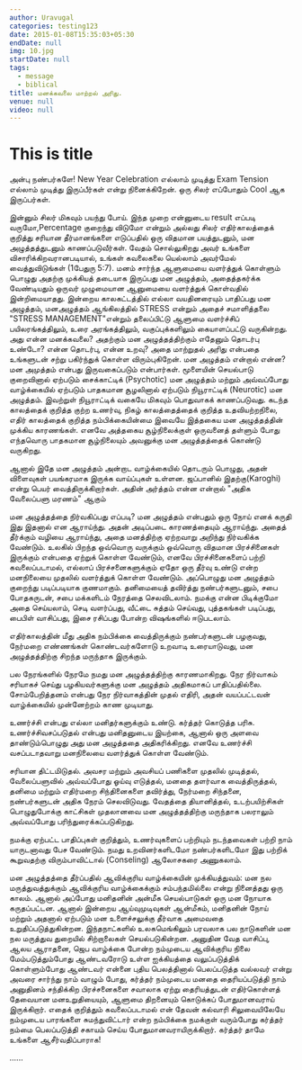 ```yaml
---
author: Uravugal
categories: testing123
date: 2015-01-08T15:35:03+05:30
endDate: null
img: 10.jpg
startDate: null
tags: 
  - message
  - biblical
title: மனக்கவலை மாற்றல் அரிது.
venue: null
video: null
---
```

# This is title
அன்பு நண்பர்களே! New Year Celebration எல்லாம் முடித்து Exam Tension எல்லாம் முடித்து இருப்பீர்கள் என்று நினைக்கிறேன். ஒரு சிலர் எப்போதும் Cool ஆக இருப்பர்கள். 

<!--more-->

இன்னும் சிலர் மிகவும் பயந்து போய். இந்த முறை என்னுடைய result எப்படி வருமோ,Percentage குறைந்து விடுமோ என்றும் அல்லது சிலர் எதிர்காலத்தைக் குறித்து சரியான தீர்மானங்களை எடுப்பதில் ஒரு விதமான பயத்துடனும், மன அழுத்தத்துடனும் காணப்படுவீர்கள். வேதம் சொல்லுகிறது அவர் உங்களை விசாரிக்கிறவரானபடியால், உங்கள் கவலைகலை யெல்லாம் அவர்மேல் வைத்துவிடுங்கள் (1பேதுரு 5:7). மனம் சார்ந்த ஆளுமையை வளர்த்துக் கொள்ளும் பொழுது அதற்கு முக்கியத் தடையாக இருப்பது மன அழுத்தம், அதைத்தகர்க்க வேண்டியதும் ஒருவர் முழுமையான ஆனுமையை வளர்த்துக் கொள்வதில் இன்றிமையாதது.
இன்றைய காலகட்டத்தில் எல்லா வயதினரையும் பாதிப்பது மன அழுத்தம், மனஅழுத்தம் ஆங்கிலத்தில் STRESS என்றும் அதைச் சமாளித்தலை "STRESS MANAGEMENT"என்றும் தலைப்பிட்டு ஆளுமை வளர்ச்சிப் பயிலரங்கத்திலும், உரை அரங்கத்திலும், வகுப்புக்களிலும் கையாளப்பட்டு வருகின்றது.
அது என்ன மனக்கவலை? அதற்கும் மன அழுத்தத்திற்கும் எதேனும் தொடர்பு உண்டோ? என்ன தொடர்பு, என்ன உறவு? அதை மாற்றுதல் அரிது என்பதை உங்களுடன் சற்று பகிர்ந்துக் கொள்ள விரும்புகிறேன்.
மன அழுத்தம் என்றால் என்ன?
மன அமுத்தம் என்பது இருவகைப்படும் என்பார்கள். மூளையின் செயல்பாடு குறைவினால் ஏற்படும் சைக்காட்டிக் (Psychotic) மன அழுத்தம் மற்றும் அவ்வப்போது வாழ்க்கையில் ஏற்படும் பாதகமான சூழலினால் ஏற்படும் நியூராட்டிக் (Neurotic) மன அழுத்தம். இவற்றுள் நியூராட்டிக் வகையே மிகவும் பொதுவாகக் காணப்படுவது. கடந்த காலத்தைக் குறித்த குற்ற உணர்வு, நிகழ் காலத்தைத்தைக் குறித்த உதவியற்றநிலை,
எதிர் காலத்தைக் குறித்த நம்பிக்கையின்மை இவையே இத்தகைய மன அழுத்தத்தின் முக்கிய காரணங்கள். எனவே அத்தகைய சூழ்நிலைக்குள் ஒருவனைத் தள்ளும் போது எந்தவொரு பாதகமான சூழ்நிலையும் அவனுக்கு மன அழுத்தத்தைக் கொண்டு வருகிறது.

ஆனால் இதே மன அழுத்தம் அன்றாட வாழ்க்கையில் தொடரும் பொழுது, அதன் விளைவுகள் பயங்கரமாக இருக்க வாய்ப்புகள் உள்ளன. ஜப்பானில் இதற்கு(Karoghi) என்று பெயர் வைத்திருக்கிறார்கள். அதின் அர்த்தம் என்ன என்றால் "அதிக வேலைப்பளு மரணம்" ஆகும்

மன அழுத்தத்தை நிர்வகிப்பது எப்படி?
மன அழுத்தம் என்பதும் ஒரு நோய் எனக் கருதி இது இதனால் என ஆராய்ந்து. அதன் அடிப்படை காரணத்தையும் ஆராய்ந்து. அதைத் தீர்க்கும் வழியை ஆராய்ந்து, அதை மனத்திற்கு ஏற்றவாறு அறிந்து நிர்வகிக்க வேண்டும். உலகில் பிறந்த ஒவ்வொரு வருக்கும் ஒவ்வொரு விதமான பிரச்சினைகள் இருக்கும் என்பதை ஏற்றுக் கொள்ள வேண்டும், எனவே பிரச்சினைகளைப் பற்றி கவலைப்படாமல், எல்லாப் பிரச்சனைகளுக்கும் ஏதோ ஒரு தீர்வு உண்டு என்ற மனநிலையை முதலில் வளர்த்துக் கொள்ள வேண்டும். அப்பொழுது மன அழுத்தம் குறைந்து படிப்படியாக குணமாகும். தனிமையைத் தவிர்த்து நண்பர்களுடனும், சபை போதகருடன், சபை மக்களிடம் நேரத்தை செலவிடலாம். நமக்கு என்ன பிடிக்குமோ அதை செய்யலாம், செடி வளர்ப்பது, வீட்டை சுத்தம்
செய்வது, புத்தகங்கள் படிப்பது, பைபிள் வாசிப்பது, இசை ரசிப்பது போன்ற விஷங்களில் ஈடுபடலாம்.

எதிர்காலத்தின் மீது அதிக நம்பிக்கை வைத்திருக்கும் நண்பர்களுடன் பழகுவது, நேர்மறை எண்ணங்கள் கொண்டவர்களோடு உறவாடி உரையாடுவது, மன அழுத்தத்திற்கு சிறந்த மருந்தாக இருக்கும்.

பல நேரங்களில் நேரமே நமது மன அழுத்தத்திற்கு காரணமாகிறது. நேர நிர்வாகம் சரியாகச் செய்து பழகியவர்களுக்கு மன அழுத்தம் அதிகமாகப் பாதிப்பதில்லை. சோம்பேறித்தனம் என்பது நேர நிர்வாகத்தின் முதல் எதிரி, அதன் வயப்பட்டவன் வாழ்க்கையில் முன்னேற்றம் காண முடியாது.

உணர்ச்சி என்பது எல்லா மனிதர்களுக்கும் உண்டு. கர்த்தர் கொடுத்த பரிசு. உணர்ச்சிவசப்படுதல் என்பது மனிதனுடைய இயற்கை, ஆனால் ஒரு அளவை தாண்டும்பொழுது அது மன அழுத்ததை அதிகரிக்கிறது. எனவே உணர்ச்சி வசப்படாதவாறு மனநிலையை வளர்த்துக் கொள்ள வேண்டும்.

சரியான திட்டமிடுதல். அவசர மற்றும் அவசியப் பணிகளை முதலில் முடித்தல், வேலைப்பளுவில் அவ்வப்போது ஓய்வு எடுத்தல், மனதை தளர்வாக வைத்திருத்தல், தனிமை மற்றும் எதிர்மறை சிந்தினைகளை தவிர்த்து, நேர்மறை சிந்தனை, நண்பர்களுடன் அதிக நேரம் செலவிடுவது. வேதத்தை தியானித்தல், உடற்பயிற்சிகள் பொழுதுபோக்கு காட்சிகள் முதலானவை மன அழுத்தத்திற்கு மருந்தாக பலராலும்
அவ்வப்போது பரிந்துரைக்கப்படுகிறது.

நமக்கு ஏற்பட்ட பாதிப்புகள் குறித்தும், உணர்வுகளைப் பற்றியும் நடந்தவைகள் பற்றி நாம் யாருடனாவது பேச வேண்டும். நமது உறவினர்களிடமோ நண்பர்களிடமோ இது பற்றிக் கூறுவதற்கு விரும்பாவிட்டால் (Conseling) ஆலோசகரை அணுகலாம்.

மன அழுத்தத்தை தீர்ப்பதில் ஆவிக்குரிய வாழ்க்கையின் முக்கியத்துவம்:
மன நல மருத்துவத்துக்கும் ஆவிக்குரிய வாழ்க்கைக்கும் சம்பந்தமில்லை என்று நினைத்தது ஒரு காலம். ஆனால் அப்போது மனிதனின் அன்மீக செயல்பாடுகள் ஒரு மன நோயாக கருதப்பட்டன. ஆனால் இன்றைய ஆய்வுமுடிவுகள் ஆன்மீகம், மனிதனின் நோய் மற்றும் அதனால் ஏற்படும் மன உளைச்சலுக்கு தீர்வாக அமைவதை உறுதிப்படுத்துகின்றன. இந்தநாட்களில் உலகமெங்கிலும் பரவலாக பல நாடுகளின் மன நல மருத்துவ துறையில் சிற்றாலைகள் செயல்படுகின்றன. அனுதின வேத வாசிப்பு, ஆலய ஆராதனை, ஜெப வாழ்க்கை போன்ற நம்முடைய ஆவிக்குரிய நிலை மேம்படுத்தும்போது ஆண்டவரோடு உள்ள ஐக்கியத்தை வலுப்படுத்திக் கொள்ளும்போது ஆண்டவர் என்னை புதிய பெலத்தினால் பெலப்படுத்த வல்லவர் என்று அவரை சார்ந்து நாம் வாழும் போது, கர்த்தர் நம்முடைய மனதை தைரியப்படுத்தி நாம் அனுதினம் சந்திக்கிற பிரச்சனைகளை சவாலாக ஏற்று தைரியத்துடன் எதிர்கொள்ளத் தேவையான மனஉறுதியையும், ஆளுமை திறனையும் கொடுக்கப் போதுமானவராய் இருக்கிறார். எதைக் குறித்தும் கவலைப்படாமல் என் தேவன் கல்வாரி சிலுவையிலேயே நம்முடைய பாரங்களை சுமந்துவிட்டார் என்ற நம்பிக்கை நமக்குள் வரும்போது கர்த்தர் நம்மை பெலப்படுத்தி சகாயம் செய்ய போதுமானவராயிருக்கிறார். கர்த்தர் தாமே உங்களை ஆசீர்வதிப்பாராக!


......